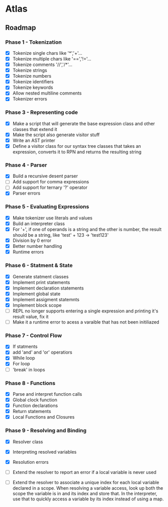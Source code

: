 # Atlas 

## Roadmap

### Phase 1 - Tokenization
- [x] Tokenize single chars like '*','+'...
- [x] Tokenize multiple chars like '==','!='...
- [x] Tokenize comments '//','/*'...
- [x] Tokenize strings
- [x] Tokenize numbers
- [x] Tokenize identifiers
- [x] Tokenize keywords
- [x] Allow nested multiline comments
- [x] Tokenizer errors

### Phase 3 - Representing code
- [x] Make a script that will generate the base expression class and other classes that extend it
- [x] Make the script also generate visitor stuff
- [x] Write an AST printer
- [x] Define a visitor class for our syntax tree classes that takes an expression, converts it to RPN and returns the resulting string

### Phase 4 - Parser
- [x] Build a recursive desent parser
- [ ] Add support for comma expressions
- [ ] Add support for ternary '?' operator
- [x] Parser errors

### Phase 5 - Evaluating Expressions
- [x] Make tokenizer use literals and values
- [x] Build an interpreter class
- [x] For '+', if one of operands is a string and the other is number, the result should be a string, like 'test' + 123 -> 'test123'
- [x] Division by 0 error
- [x] Better number handling
- [x] Runtime errors

### Phase 6 - Statment & State
- [x] Generate statment classes
- [x] Implement print statements
- [x] Implement declaration statements
- [x] Implement global state
- [x] Implement assigment statemnts
- [x] Implement block scope
- [ ] REPL no longer supports entering a single expression and printing it's result value, fix it
- [ ] Make it a runtime error to acess a varaible that has not been initiliazed

### Phase 7 - Control Flow
- [x] If statments
- [x] add 'and' and 'or' operatiors
- [x] While loop
- [x] For loop
- [ ] 'break' in loops

### Phase 8 - Functions
- [x] Parse and interpret function calls
- [x] Global clock function
- [x] Function declarations
- [x] Return statements
- [x] Local Functions and Closures

### Phase 9 - Resolving and Binding
- [x] Resolver class
- [x] Interpreting resolved variables
- [x] Resolution errors
- [ ] Extend the resolver to report an error if a local variable is never used
- [ ] Extend the resolver to associate a unique index for each local variable declared in a scope. When resolving a variable access, look up both the scope the variable is in and its index and store that. In the interpreter, use that to quickly access a variable by its index instead of using a map.



